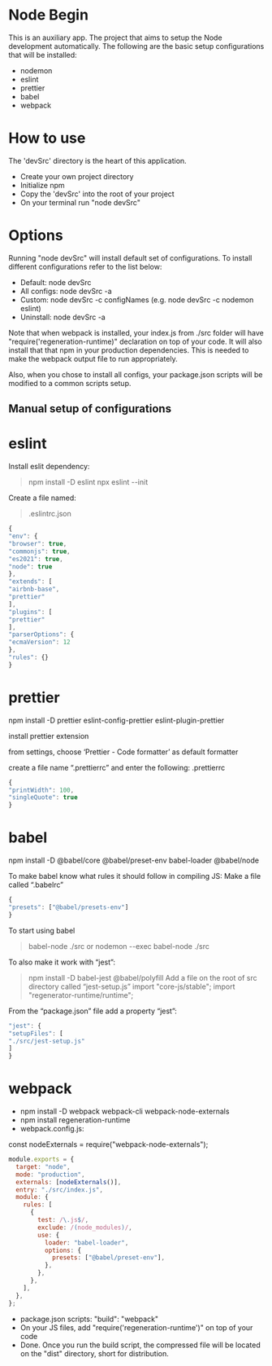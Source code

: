 # Node Begin

This is an auxiliary app. The project that aims to setup the Node development automatically. The following are the basic setup configurations that will be installed:

- nodemon
- eslint
- prettier
- babel
- webpack

# How to use

The 'devSrc' directory is the heart of this application.

- Create your own project directory
- Initialize npm
- Copy the 'devSrc' into the root of your project
- On your terminal run "node devSrc"

# Options

Running "node devSrc" will install default set of configurations. To install different configurations refer to the list below:

- Default: node devSrc
- All configs: node devSrc -a
- Custom: node devSrc -c configNames (e.g. node devSrc -c nodemon eslint)
- Uninstall: node devSrc -a

Note that when webpack is installed, your index.js from ./src folder will have "require('regeneration-runtime)" declaration on top of your code. It will also install that that npm in your production dependencies. This is needed to make the webpack output file to run appropriately.

Also, when you chose to install all configs, your package.json scripts will be modified to a common scripts setup.

## Manual setup of configurations

# eslint

Install eslit dependency:

> npm install -D eslint
> npx eslint --init

Create a file named:

> .eslintrc.json

```javascript
{
"env": {
"browser": true,
"commonjs": true,
"es2021": true,
"node": true
},
"extends": [
"airbnb-base",
"prettier"
],
"plugins": [
"prettier"
],
"parserOptions": {
"ecmaVersion": 12
},
"rules": {}
}
```

# prettier

npm install -D prettier eslint-config-prettier eslint-plugin-prettier

install prettier extension

from settings, choose ‘Prettier - Code formatter’ as default formatter

create a file name “.prettierrc” and enter the following:
.prettierrc

```javascript
{
"printWidth": 100,
"singleQuote": true
}
```

# babel

npm install -D @babel/core @babel/preset-env babel-loader @babel/node

To make babel know what rules it should follow in compiling JS:
Make a file called “.babelrc”

```javascript
{
"presets": ["@babel/presets-env"]
}
```

To start using babel

> babel-node ./src
> or
> nodemon --exec babel-node ./src

To also make it work with “jest”:

> npm install -D babel-jest @babel/polyfill
> Add a file on the root of src directory called “jest-setup.js”
> import "core-js/stable";
> import "regenerator-runtime/runtime";

From the “package.json” file add a property “jest”:

```javascript
"jest": {
"setupFiles": [
"./src/jest-setup.js"
]
}
```

# webpack

- npm install -D webpack webpack-cli webpack-node-externals
- npm install regeneration-runtime
- webpack.config.js:

const nodeExternals = require("webpack-node-externals");

```javascript
module.exports = {
  target: "node",
  mode: "production",
  externals: [nodeExternals()],
  entry: "./src/index.js",
  module: {
    rules: [
      {
        test: /\.js$/,
        exclude: /(node_modules)/,
        use: {
          loader: "babel-loader",
          options: {
            presets: ["@babel/preset-env"],
          },
        },
      },
    ],
  },
};
```

- package.json scripts: "build": "webpack"
- On your JS files, add "require('regeneration-runtime')" on top of your code
- Done. Once you run the build script, the compressed file will be located on the "dist" directory, short for distribution.
